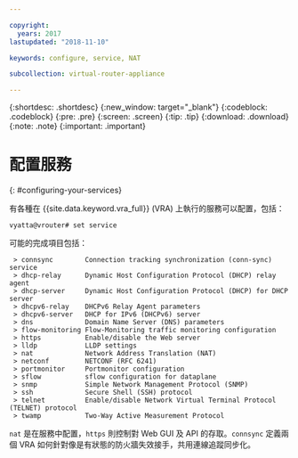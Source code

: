 ```yaml
---

copyright:
  years: 2017
lastupdated: "2018-11-10"

keywords: configure, service, NAT

subcollection: virtual-router-appliance

---
```


{:shortdesc: .shortdesc}
{:new_window: target="_blank"}
{:codeblock: .codeblock}
{:pre: .pre}
{:screen: .screen}
{:tip: .tip}
{:download: .download}
{:note: .note}
{:important: .important}

# 配置服務
{: #configuring-your-services}

有各種在 {{site.data.keyword.vra_full}} (VRA) 上執行的服務可以配置，包括：

`vyatta@vrouter# set service`

可能的完成項目包括：

```
 > connsync        Connection tracking synchronization (conn-sync) service
 > dhcp-relay      Dynamic Host Configuration Protocol (DHCP) relay agent
 > dhcp-server     Dynamic Host Configuration Protocol (DHCP) for DHCP server
 > dhcpv6-relay    DHCPv6 Relay Agent parameters
 > dhcpv6-server   DHCP for IPv6 (DHCPv6) server
 > dns             Domain Name Server (DNS) parameters
 > flow-monitoring Flow-Monitoring traffic monitoring configuration
 > https           Enable/disable the Web server
 > lldp            LLDP settings
 > nat             Network Address Translation (NAT)
 > netconf         NETCONF (RFC 6241)
 > portmonitor     Portmonitor configuration
 > sflow           sflow configuration for dataplane
 > snmp            Simple Network Management Protocol (SNMP)
 > ssh             Secure Shell (SSH) protocol
 > telnet          Enable/disable Network Virtual Terminal Protocol (TELNET) protocol
 > twamp           Two-Way Active Measurement Protocol
```

`nat` 是在服務中配置，`https` 則控制對 Web GUI 及 API 的存取。`connsync` 定義兩個 VRA 如何針對像是有狀態的防火牆失效接手，共用連線追蹤同步化。
